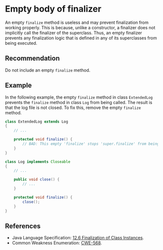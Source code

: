 # Empty body of finalizer
An empty `finalize` method is useless and may prevent finalization from working properly. This is because, unlike a constructor, a finalizer does not implicitly call the finalizer of the superclass. Thus, an empty finalizer prevents any finalization logic that is defined in any of its superclasses from being executed.


## Recommendation
Do not include an empty `finalize` method.


## Example
In the following example, the empty `finalize` method in class `ExtendedLog` prevents the `finalize` method in class `Log` from being called. The result is that the log file is not closed. To fix this, remove the empty `finalize` method.


```java
class ExtendedLog extends Log
{
	// ...

	protected void finalize() {
		// BAD: This empty 'finalize' stops 'super.finalize' from being executed.
	}
}

class Log implements Closeable
{
	// ...

	public void close() {
		// ...
	}

	protected void finalize() {
		close();
	}
}
```

## References
* Java Language Specification: [12.6 Finalization of Class Instances](https://docs.oracle.com/javase/specs/jls/se11/html/jls-12.html#jls-12.6).
* Common Weakness Enumeration: [CWE-568](https://cwe.mitre.org/data/definitions/568.html).
